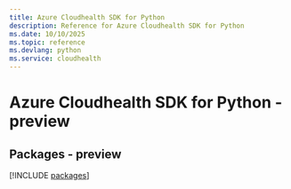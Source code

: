 ```yaml
---
title: Azure Cloudhealth SDK for Python
description: Reference for Azure Cloudhealth SDK for Python
ms.date: 10/10/2025
ms.topic: reference
ms.devlang: python
ms.service: cloudhealth
---
```

# Azure Cloudhealth SDK for Python - preview
## Packages - preview
[!INCLUDE [packages](cloudhealth-index.md)]